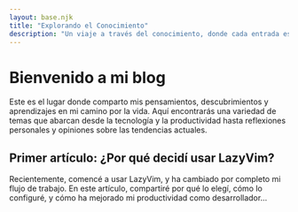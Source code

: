 ```yaml
---
layout: base.njk
title: "Explorando el Conocimiento"
description: "Un viaje a través del conocimiento, donde cada entrada es una nueva aventura."
---
```


# Bienvenido a mi blog

Este es el lugar donde comparto mis pensamientos, descubrimientos y aprendizajes en mi camino por la vida. Aquí encontrarás una variedad de temas que abarcan desde la tecnología y la productividad hasta reflexiones personales y opiniones sobre las tendencias actuales.

## Primer artículo: ¿Por qué decidí usar LazyVim?

Recientemente, comencé a usar LazyVim, y ha cambiado por completo mi flujo de trabajo. En este artículo, compartiré por qué lo elegí, cómo lo configuré, y cómo ha mejorado mi productividad como desarrollador...
